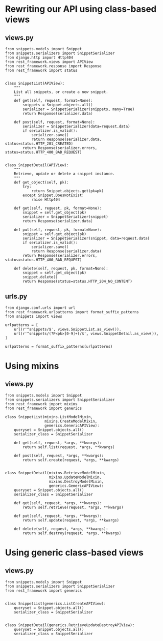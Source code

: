 # Rewriting our API using class-based views
## views.py
    from snippets.models import Snippet
    from snippets.serializers import SnippetSerializer
    from django.http import Http404
    from rest_framework.views import APIView
    from rest_framework.response import Response
    from rest_framework import status


    class SnippetList(APIView):
        """
        List all snippets, or create a new snippet.
        """
        def get(self, request, format=None):
            snippets = Snippet.objects.all()
            serializer = SnippetSerializer(snippets, many=True)
            return Response(serializer.data)

        def post(self, request, format=None):
            serializer = SnippetSerializer(data=request.data)
            if serializer.is_valid():
                serializer.save()
                return Response(serializer.data, status=status.HTTP_201_CREATED)
            return Response(serializer.errors, status=status.HTTP_400_BAD_REQUEST)


    class SnippetDetail(APIView):
        """
        Retrieve, update or delete a snippet instance.
        """
        def get_object(self, pk):
            try:
                return Snippet.objects.get(pk=pk)
            except Snippet.DoesNotExist:
                raise Http404

        def get(self, request, pk, format=None):
            snippet = self.get_object(pk)
            serializer = SnippetSerializer(snippet)
            return Response(serializer.data)

        def put(self, request, pk, format=None):
            snippet = self.get_object(pk)
            serializer = SnippetSerializer(snippet, data=request.data)
            if serializer.is_valid():
                serializer.save()
                return Response(serializer.data)
            return Response(serializer.errors, status=status.HTTP_400_BAD_REQUEST)

        def delete(self, request, pk, format=None):
            snippet = self.get_object(pk)
            snippet.delete()
            return Response(status=status.HTTP_204_NO_CONTENT)
## urls.py
    from django.conf.urls import url
    from rest_framework.urlpatterns import format_suffix_patterns
    from snippets import views

    urlpatterns = [
        url(r'^snippets/$', views.SnippetList.as_view()),
        url(r'^snippets/(?P<pk>[0-9]+)/$', views.SnippetDetail.as_view()),
    ]

    urlpatterns = format_suffix_patterns(urlpatterns)
# Using mixins
## views.py
    from snippets.models import Snippet
    from snippets.serializers import SnippetSerializer
    from rest_framework import mixins
    from rest_framework import generics

    class SnippetList(mixins.ListModelMixin,
                      mixins.CreateModelMixin,
                      generics.GenericAPIView):
        queryset = Snippet.objects.all()
        serializer_class = SnippetSerializer

        def get(self, request, *args, **kwargs):
            return self.list(request, *args, **kwargs)

        def post(self, request, *args, **kwargs):
            return self.create(request, *args, **kwargs)


    class SnippetDetail(mixins.RetrieveModelMixin,
                        mixins.UpdateModelMixin,
                        mixins.DestroyModelMixin,
                        generics.GenericAPIView):
        queryset = Snippet.objects.all()
        serializer_class = SnippetSerializer

        def get(self, request, *args, **kwargs):
            return self.retrieve(request, *args, **kwargs)

        def put(self, request, *args, **kwargs):
            return self.update(request, *args, **kwargs)

        def delete(self, request, *args, **kwargs):
            return self.destroy(request, *args, **kwargs)

# Using generic class-based views
## views.py
    from snippets.models import Snippet
    from snippets.serializers import SnippetSerializer
    from rest_framework import generics


    class SnippetList(generics.ListCreateAPIView):
        queryset = Snippet.objects.all()
        serializer_class = SnippetSerializer


    class SnippetDetail(generics.RetrieveUpdateDestroyAPIView):
        queryset = Snippet.objects.all()
        serializer_class = SnippetSerializer
